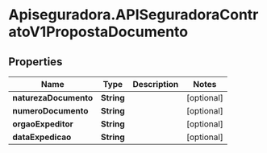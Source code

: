 # Apiseguradora.APISeguradoraContratoV1PropostaDocumento

## Properties
Name | Type | Description | Notes
------------ | ------------- | ------------- | -------------
**naturezaDocumento** | **String** |  | [optional] 
**numeroDocumento** | **String** |  | [optional] 
**orgaoExpeditor** | **String** |  | [optional] 
**dataExpedicao** | **String** |  | [optional] 


